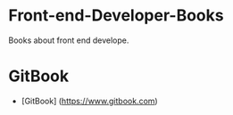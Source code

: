 # Front-end-Developer-Books
Books about front end develope.

# GitBook
* [GitBook] (https://www.gitbook.com)
